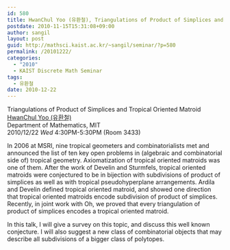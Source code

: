 ```yaml
---
id: 580
title: HwanChul Yoo (유환철), Triangulations of Product of Simplices and Tropical Oriented Matroid
postdate: 2010-11-15T15:31:08+09:00
author: sangil
layout: post
guid: http://mathsci.kaist.ac.kr/~sangil/seminar/?p=580
permalink: /20101222/
categories:
  - "2010"
  - KAIST Discrete Math Seminar
tags:
  - 유환철
date: 2010-12-22
---
```

<div class="talk">
  Triangulations of Product of Simplices and Tropical Oriented Matroid
</div>

<div class="speaker">
  <a href="http://www-math.mit.edu/people/profile.php?pid=303">HwanChul Yoo (유환철)</a><br /> Department of Mathematics, MIT
</div>

<div class="date">
  2010/12/22 <em>Wed</em> 4:30PM-5:30PM (Room 3433)
</div>

<div class="abstract">
  <p>
    In 2006 at MSRI, nine tropical geometers and combinatorialists met and announced the list of ten key open problems in (algebraic and combinatorial side of) tropical geometry. Axiomatization of tropical oriented matroids was one of them. After the work of Develin and Sturmfels, tropical oriented matroids were conjectured to be in bijection with subdivisions of product of simplices as well as with tropical pseudohyperplane arrangements. Ardila and Develin defined tropical oriented matroid, and showed one direction that tropical oriented matroids encode subdivision of product of simplices. Recently, in joint work with Oh, we proved that every triangulation of product of simplices encodes a tropical oriented matroid.
  </p>
  
  <p>
    In this talk, I will give a survey on this topic, and discuss this well known conjecture. I will also suggest a new class of combinatorial objects that may describe all subdivisions of a bigger class of polytopes.
  </p>
</div>